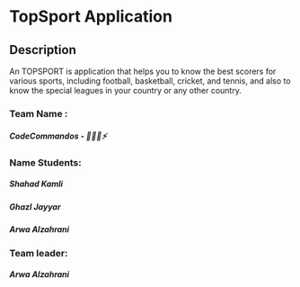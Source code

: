 # TopSport Application 
## Description

An TOPSPORT is application that helps you to know the best scorers for various sports, including football, basketball, cricket, and tennis, and also to know the special leagues in your country or any other country.

### Team Name :

##### CodeCommandos - 👩🏻‍💻⚡️

### Name Students:

##### Shahad Kamli
##### Ghazl Jayyar
##### Arwa Alzahrani

### Team leader:
##### Arwa Alzahrani
